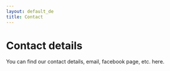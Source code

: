 ```yaml
---
layout: default_de
title: Contact
---
```

# Contact details

You can find our contact details, email, facebook page, etc. here. 
